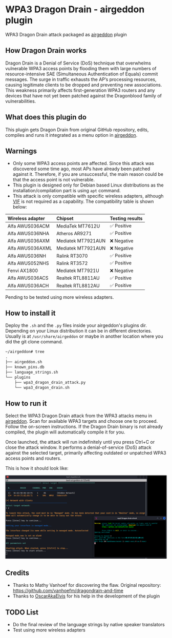 # WPA3 Dragon Drain - airgeddon plugin
WPA3 Dragon Drain attack packaged as [airgeddon] plugin

## How Dragon Drain works
Dragon Drain is a Denial of Service (DoS) technique that overwhelms vulnerable WPA3 access points by flooding them with large numbers of resource-intensive SAE (Simultaneous Authentication of Equals) commit messages. The surge in traffic exhausts the AP’s processing resources, causing legitimate clients to be dropped and preventing new associations. This weakness primarily affects first-generation WPA3 routers and any devices that have not yet been patched against the Dragonblood family of vulnerabilities.

## What does this plugin do
This plugin gets Dragon Drain from original GitHub repository, edits, compiles and runs it integrated as a menu option in [airgeddon].

## Warnings
- Only some WPA3 access points are affected. Since this attack was discovered some time ago, most APs have already been patched against it. Therefore, if you are unsuccessful, the main reason could be that the access point is not vulnerable.
- This plugin is designed only for Debian based Linux distributions as the installation/compilation part is using `apt` command.
- This attack is only compatible with specific wireless adapters, although [VIF] is not required as a capability. The compatibility table is shown below:

| Wireless adapter | Chipset            | Testing results |
|:-----------------|:-------------------|:----------------|
| Alfa AWUS036ACM  | MediaTek MT7612U   | ✅ Positive      |
| Alfa AWUS036NHA  | Atheros AR9271     | ✅ Positive      |
| Alfa AWUS036AXM  | Mediatek MT7921AUN | ❌ Negative      |
| Alfa AWUS036AXML | Mediatek MT7921AUN | ❌ Negative      |
| Alfa AWUS036NH   | Ralink RT3070      | ✅ Positive      |
| Alfa AWUS052NHS  | Ralink RT3572      | ✅ Positive      |
| Fenvi AX1800     | Mediatek MT7921U   | ❌ Negative      |
| Alfa AWUS036ACS  | Realtek RTL8811AU  | ✅ Positive      |
| Alfa AWUS036ACH  | Realtek RTL8812AU  | ✅ Positive      |

Pending to be tested using more wireless adapters.

## How to install it
Deploy the `.sh` and the `.py` files inside your airgeddon's plugins dir. Depending on your Linux distribution it can be in different directories. Usually is at `/usr/share/airgeddon` or maybe in another location where you did the git clone command. 

```
~/airgeddon# tree
.
├── airgeddon.sh
├── known_pins.db
├── language_strings.sh
└── plugins
    ├── wpa3_dragon_drain_attack.py
    └── wpa3_dragon_drain.sh
```

## How to run it
Select the WPA3 Dragon Drain attack from the WPA3 attacks menu in [airgeddon]. Scan for available WPA3 targets and choose one to proceed. Follow the on-screen instructions. If the Dragon Drain binary is not already compiled, the plugin will automatically compile it for you.

Once launched, the attack will run indefinitely until you press Ctrl+C or close the attack window. It performs a denial-of-service (DoS) attack against the selected target, primarily affecting outdated or unpatched WPA3 access points and routers.

This is how it should look like:

 ![attack](dragon.png)

## Credits
 - Thanks to Mathy Vanhoef for discovering the flaw. Original repository: https://github.com/vanhoefm/dragondrain-and-time
 - Thanks to [OscarAkaElvis] for his help in the development of the plugin

## TODO List
 - Do the final review of the language strings by native speaker translators
 - Test using more wireless adapters

[airgeddon]: https://github.com/v1s1t0r1sh3r3/airgeddon
[VIF]: https://github.com/v1s1t0r1sh3r3/airgeddon/wiki/FAQ%20&%20Troubleshooting#what-is-vif
[OscarAkaElvis]: https://github.com/OscarAkaElvis
